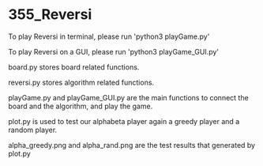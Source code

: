 # 355_Reversi
To play Reversi in terminal, please run 'python3 playGame.py'

To play Reversi on a GUI, please run 'python3 playGame_GUI.py'

board.py stores board related functions.

reversi.py stores algorithm related functions.

playGame.py and playGame_GUI.py are the main functions to connect the board and the algorithm, and play the game.

plot.py is used to test our alphabeta player again a greedy player and a random player.

alpha_greedy.png and alpha_rand.png are the test results that generated by plot.py
